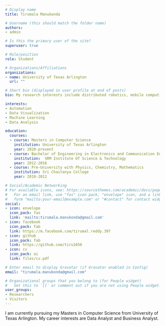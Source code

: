```yaml
---
# Display name
title: Tirumala Manukonda

# Username (this should match the folder name)
authors:
- admin

# Is this the primary user of the site?
superuser: true

# Role/position
role: Student

# Organizations/Affiliations
organizations:
- name: University of Texas Arlington
  url: ""

# Short bio (displayed in user profile at end of posts)
bio: My research interests include distributed robotics, mobile computing and programmable matter.

interests:
- Automation
- Data Visualization
- Machine Learning 
- Data Analysis

education:
  courses:
  - course: Masters in Computer Science
    institution: University of Texas Arlington
    year: 2020-present
  - course: Bachelor of Engineering in Electronics and Communication Engineering
    institution:  SRM Institute Of Science & Technology
    year: 2012-2016
  - course: Pre-University with Physics, Chemistry, Mathematics
    institution: Sri Chaitanya College
    year: 2010-2012

# Social/Academic Networking
# For available icons, see: https://sourcethemes.com/academic/docs/page-builder/#icons
#   For an email link, use "fas" icon pack, "envelope" icon, and a link in the
#   form "mailto:your-email@example.com" or "#contact" for contact widget.
social:
- icon: envelope
  icon_pack: fas
  link: 'mailto:tirumala.manukonda@gmail.com'
- icon: facebook
  icon_pack: fab
  link: https://m.facebook.com/tirumal.reddy.397
- icon: github
  icon_pack: fab
  link: https://github.com/tiru1056
- icon: cv
  icon_pack: ai
  link: files/cv.pdf

# Enter email to display Gravatar (if Gravatar enabled in Config)
email: "tirumala.manukonda@gmail.com"

# Organizational groups that you belong to (for People widget)
#   Set this to `[]` or comment out if you are not using People widget.
user_groups:
- Researchers
- Visitors
---
```


I am currently pursuing my Masters in Computer Science from University of
Texas Arlington. My career interests are Data Analyst and Business Analyst.
